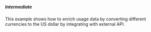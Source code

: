 ##### Intermediate

This example shows how to enrich usage data by converting different currencies to the US dollar by integrating with external API.
